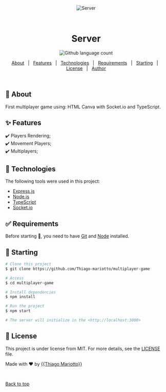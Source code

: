 <div align="center" id="top"> 
  <img src="./.github/app.gif" alt="Server" />

  &#xa0;

  <!-- <a href="https://server.netlify.app">Demo</a> -->
</div>

<h1 align="center">Server</h1>

<p align="center">
  <img alt="Github language count" src="https://img.shields.io/github/languages/count/Thiago-Mariotto/multiplayer-game?color=56BEB8">

  <!-- <img alt="Github issues" src="https://img.shields.io/github/issues/{{YOUR_GITHUB_USERNAME}}/server?color=56BEB8" /> -->

  <!-- <img alt="Github forks" src="https://img.shields.io/github/forks/{{YOUR_GITHUB_USERNAME}}/server?color=56BEB8" /> -->

  <!-- <img alt="Github stars" src="https://img.shields.io/github/stars/{{YOUR_GITHUB_USERNAME}}/server?color=56BEB8" /> -->
</p>

<!-- Status -->

<!-- <h4 align="center"> 
	🚧  Server 🚀 Under construction...  🚧
</h4> 

<hr> -->

<p align="center">
  <a href="#dart-about">About</a> &#xa0; | &#xa0; 
  <a href="#sparkles-features">Features</a> &#xa0; | &#xa0;
  <a href="#rocket-technologies">Technologies</a> &#xa0; | &#xa0;
  <a href="#white_check_mark-requirements">Requirements</a> &#xa0; | &#xa0;
  <a href="#checkered_flag-starting">Starting</a> &#xa0; | &#xa0;
  <a href="#memo-license">License</a> &#xa0; | &#xa0;
  <a href="https://github.com/Thiago-Mariotto" target="_blank">Author</a>
</p>

<br>

## :dart: About ##

First multiplayer game using: 
HTML Canva with Socket.io and TypeScript.

## :sparkles: Features ##

:heavy_check_mark: Players Rendering;\
:heavy_check_mark: Movement Players;\
:heavy_check_mark: Multiplayers; 

## :rocket: Technologies ##

The following tools were used in this project:

- [Express.js](https://expressjs.com/)
- [Node.js](https://nodejs.org/en/)
- [TypeScript](https://www.typescriptlang.org/)
- [Socket.io](https://socket.io/)

## :white_check_mark: Requirements ##

Before starting :checkered_flag:, you need to have [Git](https://git-scm.com) and [Node](https://nodejs.org/en/) installed.

## :checkered_flag: Starting ##

```bash
# Clone this project
$ git clone https://github.com/Thiago-mariotto/multiplayer-game

# Access
$ cd multiplayer-game

# Install dependencies
$ npm install

# Run the project
$ npm start

# The server will initialize in the <http://localhost:3000>
```

## :memo: License ##

This project is under license from MIT. For more details, see the [LICENSE](LICENSE.md) file.


Made with :heart: by <a href="https://github.com/{{Thiago-Mariotto}}" target="_blank">{{Thiago Mariotto}}</a>

&#xa0;

<a href="#top">Back to top</a>
